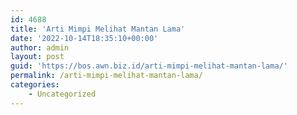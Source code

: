 ```yaml
---
id: 4688
title: 'Arti Mimpi Melihat Mantan Lama'
date: '2022-10-14T18:35:10+00:00'
author: admin
layout: post
guid: 'https://bos.awn.biz.id/arti-mimpi-melihat-mantan-lama/'
permalink: /arti-mimpi-melihat-mantan-lama/
categories:
    - Uncategorized
---
```



